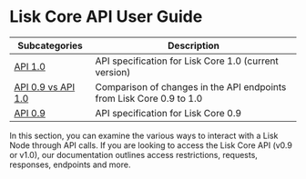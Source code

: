 # Lisk Core API User Guide

Subcategories | Description
--- | --- 
[API 1.0](/documentation/lisk-core/user-guide/api/1-0) | API specification for Lisk Core 1.0 (current version)
[API 0.9 vs API 1.0](/documentation/lisk-core/user-guide/api/0-9-vs-1-0) | Comparison of changes in the API endpoints from Lisk Core 0.9 to 1.0
[API 0.9](/documentation/lisk-core/user-guide/api/0-9) |  API specification for Lisk Core 0.9

In this section, you can examine the various ways  to interact with a Lisk Node through API calls. If you are looking to access the Lisk Core API (v0.9 or v1.0), our documentation outlines access restrictions, requests, responses, endpoints and more.
